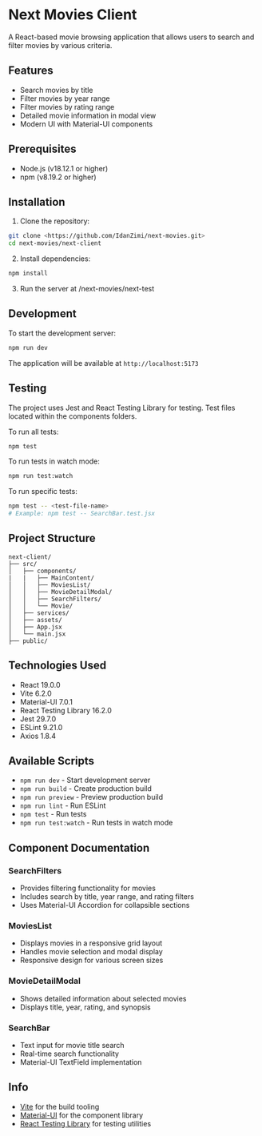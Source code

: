 # Next Movies Client

A React-based movie browsing application that allows users to search and filter movies by various criteria.

## Features

- Search movies by title
- Filter movies by year range
- Filter movies by rating range
- Detailed movie information in modal view
- Modern UI with Material-UI components

## Prerequisites

- Node.js (v18.12.1 or higher)
- npm (v8.19.2 or higher)

## Installation

1. Clone the repository:
```bash
git clone <https://github.com/IdanZimi/next-movies.git>
cd next-movies/next-client
```

2. Install dependencies:
```bash
npm install
```
3. Run the server at /next-movies/next-test

## Development

To start the development server:
```bash
npm run dev
```

The application will be available at `http://localhost:5173`

## Testing

The project uses Jest and React Testing Library for testing.
Test files located within the components folders.

To run all tests:
```bash
npm test
```

To run tests in watch mode:
```bash
npm run test:watch
```

To run specific tests:
```bash
npm test -- <test-file-name>
# Example: npm test -- SearchBar.test.jsx
```

## Project Structure

```
next-client/
├── src/
│   ├── components/
|   |   ├── MainContent/ 
│   │   ├── MoviesList/
│   │   ├── MovieDetailModal/
│   │   ├── SearchFilters/
│   │   └── Movie/
│   ├── services/
│   ├── assets/
│   ├── App.jsx
│   └── main.jsx
├── public/
```

## Technologies Used

- React 19.0.0
- Vite 6.2.0
- Material-UI 7.0.1
- React Testing Library 16.2.0
- Jest 29.7.0
- ESLint 9.21.0
- Axios 1.8.4


## Available Scripts

- `npm run dev` - Start development server
- `npm run build` - Create production build
- `npm run preview` - Preview production build
- `npm run lint` - Run ESLint
- `npm test` - Run tests
- `npm run test:watch` - Run tests in watch mode

## Component Documentation

### SearchFilters
- Provides filtering functionality for movies
- Includes search by title, year range, and rating filters
- Uses Material-UI Accordion for collapsible sections

### MoviesList
- Displays movies in a responsive grid layout
- Handles movie selection and modal display
- Responsive design for various screen sizes

### MovieDetailModal
- Shows detailed information about selected movies
- Displays title, year, rating, and synopsis

### SearchBar
- Text input for movie title search
- Real-time search functionality
- Material-UI TextField implementation

## Info

- [Vite](https://vitejs.dev/) for the build tooling
- [Material-UI](https://mui.com/) for the component library
- [React Testing Library](https://testing-library.com/docs/react-testing-library/intro/) for testing utilities

